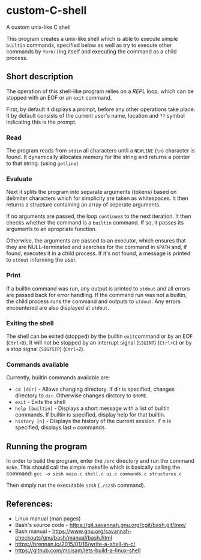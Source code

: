 # custom-C-shell
A custom unix-like C shell


This program creates a unix-like shell which is able to execute simple `builtin` commands, specified below as well as try to execute other commands by `fork()`ing itself and executing the command as a child process.

## Short description 
The operation of this shell-like program relies on a *REPL* loop, which can be stopped with an EOF or an `exit` command.

First, by default it displays a prompt, before any other operations take place. It by default consists of the current user's name, location and `??` symbol indicating this is the prompt.

### Read
The program reads from `stdin` all characters until a `NEWLINE` (`\n`) character is found. It dynamically allocates memory for the string and returns a pointer to that string. (using `getline`)

### Evaluate
Next it splits the program into separate arguments (tokens) based on delimiter characters which for simplicity are taken as whitespaces. It then returns a structure containing an array of seperate arguments.

If no arguments are passed, the loop `continue`s to the next iteration.
It then checks whether the command is a `builtin` command. If so, it passes its arguments to an apropriate function.

Otherwise, the arguments are passed to an executor, which ensures that they are NULL-terminated and searches for the command in `$PATH` and, if found, executes it in a child process. If it's not found, a message is printed to `stdout` informing the user.

### Print
If a builtin command was run, any output is printed to `stdout` and all errors are passed back for error handling.
If the command run was not a builtin, the child process runs the command and outputs to `stdout`. Any errors encountered are also displayed at `stdout`.


### Exiting the shell
The shell can be exited (stopped) by the builtin `exit`command or by an EOF (`Ctrl+D`). It will not be stopped by an interrupt signal (`SIGINT`) (`Ctrl+C`) or by a stop signal (`SIGTSTP`) (`Ctrl+Z`).

### Commands available
Currently, builtin commands available are:
- `cd [dir]` - Allows changing directory. If dir is specified, changes directory to `dir`. Otherwise changes dirctory to `$HOME`.
- `exit` - Exits the shell
- `help [builtin]` - Displays a short message with a list of builtin commands. If builtin is specified, display help for that builtin.
- `history [n]` - Displays the history of the current session. If n is specified, displays last `n` commands.

## Running the program
In order to build the program, enter the `/src` directory and run the command `make`. This should call the simple makefile which is basically calling the command:
`gcc -o szsh main.c shell.c ui.c commands.c structures.c`

Then simply run the executable `szsh` (`./szsh` command).




## References:
- Linux manual (man pages)
- Bash's source code - https://git.savannah.gnu.org/cgit/bash.git/tree/
- Bash manual - https://www.gnu.org/savannah-checkouts/gnu/bash/manual/bash.html
- https://brennan.io/2015/01/16/write-a-shell-in-c/
- https://github.com/moisam/lets-build-a-linux-shell
